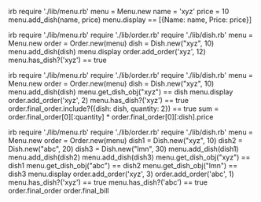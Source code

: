 <!-- As a customer
So that I can check if I want to order something
I would like to see a list of dishes with prices -->

irb
require './lib/menu.rb'
menu = Menu.new
name = 'xyz'
price = 10
menu.add_dish(name, price)
menu.display == [{Name: name, Price: price}]

<!-- As a customer
So that I can order the meal I want
I would like to be able to select some number of several available dishes -->

irb
require './lib/menu.rb'
require './lib/order.rb'
require './lib/dish.rb'
menu = Menu.new
order = Order.new(menu)
dish = Dish.new("xyz", 10)
menu.add_dish(dish)
menu.display
order.add_order('xyz', 12)
menu.has_dish?('xyz') == true
<!-- order.final_order.include?(dish) == true -->


<!-- As a customer
So that I can verify that my order is correct
I would like to check that the total I have been given matches the sum of the various dishes in my order -->

irb
require './lib/menu.rb'
require './lib/order.rb'
require './lib/dish.rb'
menu = Menu.new
order = Order.new(menu)
dish = Dish.new("xyz", 10)
menu.add_dish(dish)
menu.get_dish_obj("xyz") == dish
menu.display
order.add_order('xyz', 2)
menu.has_dish?('xyz') == true
order.final_order.include?({dish: dish, quantity: 2}) == true
sum = order.final_order[0][:quantity] * order.final_order[0][:dish].price

<!-- As a customer
So that I am reassured that my order will be delivered on time
I would like to receive a text such as "Thank you! Your order was placed and will be delivered before 18:52" after I have ordered -->

irb
require './lib/menu.rb'
require './lib/order.rb'
require './lib/dish.rb'
menu = Menu.new
order = Order.new(menu)
dish1 = Dish.new("xyz", 10)
dish2 = Dish.new("abc", 20)
dish3 = Dish.new("lmn", 30)
menu.add_dish(dish1)
menu.add_dish(dish2)
menu.add_dish(dish3)
menu.get_dish_obj("xyz") == dish1
menu.get_dish_obj("abc") == dish2
menu.get_dish_obj("lmn") == dish3
menu.display
order.add_order('xyz', 3)
order.add_order('abc', 1)
menu.has_dish?('xyz') == true
menu.has_dish?('abc') == true
order.final_order
order.final_bill